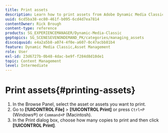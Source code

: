 ```yaml
---
title: Print assets
description: Learn how to print assets from Adobe Dynamic Media Classic.
uuid: 6cd5ba38-ec80-461f-b095-6cd4d7ea7814
contentOwner: Rick Brough
content-type: reference
products: SG_EXPERIENCEMANAGER/Dynamic-Media-Classic
geptopics: SG_SCENESEVENONDEMAND_PK/categories/managing_assets
discoiquuid: e4a2a5b8-a074-4f0e-a607-0c47acbb81b4
feature: Dynamic Media Classic,Asset Management
role: User
exl-id: 23d6727b-0b48-4dac-be9f-f284d8d10de1
topic: Content Management
level: Intermediate
---
```

# Print assets{#printing-assets}

1. In the Browse Panel, select the asset or assets you want to print.
1. Go to **[!UICONTROL File]** > **[!UICONTROL Print]** or press `Ctrl+P` (Windows®) or `Command+P` (Macintosh).
1. In the Print dialog box, choose how many copies to print and then click **[!UICONTROL Print]**.
